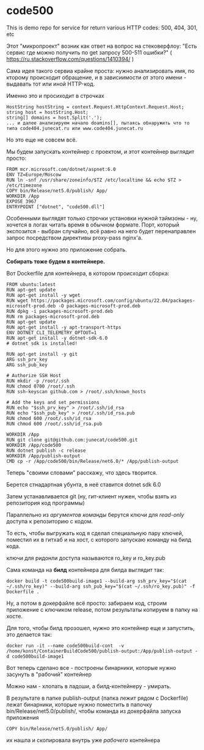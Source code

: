 # code500
This is demo repo for service for return various HTTP codes: 500, 404, 301, etc

Этот "микропроект" возник как ответ на вопрос на стековерфлоу: "Есть сервис где можно получить по get запросу 500-511 ошибки?" ( https://ru.stackoverflow.com/questions/1410394/ )

Сама идея такого сервиа крайне проста: нужно анализировать имя, по кторому происходит обращение, и в зависиимости от этого имени - выдавать тот или иной HTTP-код.

Именно это и просиходит в строчках 

```
HostString hostString = context.Request.HttpContext.Request.Host;
string host = hostString.Host;
string[] domains = host.Split('.');
... и далее анализируем начало doamins[], пытаясь обнаружить что то типа code404.junecat.ru или www.code404.junecat.ru
```

Но это еще не совсем всё.

Мы будем запускать контейнер с проектом, и этот контейнер выглядит просто:

```
FROM mcr.microsoft.com/dotnet/aspnet:6.0
ENV TZ=Europe/Moscow
RUN ln -snf /usr/share/zoneinfo/$TZ /etc/localtime && echo $TZ > /etc/timezone
COPY bin/Release/net5.0/publish/ App/
WORKDIR /App
EXPOSE 3967
ENTRYPOINT ["dotnet", "code500.dll"]
```

Особенными выглядят только строчки установки нужной таймзоны - ну, хочется в логах читать время в обычном формате. Порт, который экспозится - выбран случайно, всё равно на него будет перенаправлен запрос посредством директивы proxy-pass nginx'а.

Но для этого нужно это приложение собрать.

**Собирать тоже будем в контейнере.**

Вот Dockerfile для контейнера, в котором происходит сборка:

```
FROM ubuntu:latest
RUN apt-get update
RUN apt-get install -y wget
RUN wget https://packages.microsoft.com/config/ubuntu/22.04/packages-microsoft-prod.deb -O packages-microsoft-prod.deb
RUN dpkg -i packages-microsoft-prod.deb
RUN rm packages-microsoft-prod.deb
RUN apt-get update
RUN apt-get install -y apt-transport-https
ENV DOTNET_CLI_TELEMETRY_OPTOUT=1
RUN apt-get install -y dotnet-sdk-6.0
# dotnet sdk is installed!

RUN apt-get install -y git
ARG ssh_prv_key
ARG ssh_pub_key

# Authorize SSH Host
RUN mkdir -p /root/.ssh
RUN chmod 0700 /root/.ssh
RUN ssh-keyscan github.com > /root/.ssh/known_hosts

# Add the keys and set permissions
RUN echo "$ssh_prv_key" > /root/.ssh/id_rsa
RUN echo "$ssh_pub_key" > /root/.ssh/id_rsa.pub
RUN chmod 600 /root/.ssh/id_rsa
RUN chmod 600 /root/.ssh/id_rsa.pub

WORKDIR /App
RUN git clone git@github.com:junecat/code500.git
WORKDIR /App/code500
RUN dotnet publish -c release
WORKDIR /App/publish-output
CMD cp -r /App/code500/bin/Release/net6.0/* /App/publish-output
```

Теперь "своими словами" расскажу, что здесь творится.

Берется стнадартная убунта, в неё ставится dotnet sdk 6.0

Затем устанавливается git (ну, гит-клиент нужен, чтобы взять из репозитория код программы)

Параллельно из *аргументов команды* берутся ключи для *read-only* доступа к репозиторию с кодом. 

То есть, чтобы выгружать код  я сделал специальную пару ключей, поместил их в гитхаб и на хост, с которого запускаю команду на билд кода.

ключи для ридонли доступа называются ro_key и ro_key.pub

Сама команда на **билд** контейнера для билда выглядит так:

```
docker build -t code500build-image1 --build-arg ssh_prv_key="$(cat ~/.ssh/ro_key)" --build-arg ssh_pub_key="$(cat ~/.ssh/ro_key.pub)" -f Dockerfile .
```

Ну, а потом в докерфайле всё просто: забираем код, строим приложение с ключиком release, потом результаты копируем в папку на хосте. 

Для того, чтобы билд прозошел, нужно это контейнер еще и запустить, это делается так:

```
docker run -it --name code500build-cont  -v /home/konst/ContainerBuildCode500/publish-output:/App/publish-output -d code500build-image1
```

Вот теперь сделано все - построены бинарники, которые нужно засунуть в "рабочий" контейнер

Можно нам - хлопать в ладоши, а билд-контейнеру - умирать.

В результате в папке publish-output (папка лежит рядом с Dockerfile) лежат бинарники, которые нужно поместить в папочку bin/Release/net5.0/publish/, чтобы команда из докерфайла запуска приложения

```
COPY bin/Release/net5.0/publish/ App/
```

их нашла и скопировала внутрь уже *рабочего* контейнера
